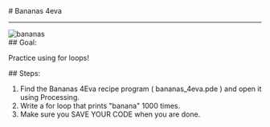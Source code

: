 <body>
<div id="wrap">
<div id="main">
<div id="recipeLeftColumn">
# Bananas 4eva

<hr/>
<img alt="bananas" src="images/bananas.jpg"/>
<div id="recipeGoal">
## Goal:


Practice using for loops!

</div>
</div>
<div id="recipeRightColumn">
<div id="recipeSteps">
## Steps:

<ol id="stepList">
<li>Find the Bananas 4Eva recipe program ( bananas_4eva.pde ) and open it using Processing.
                                </li>
<li>Write a for loop that prints "banana" 1000 times.
                                </li>
<li>Make sure you SAVE YOUR CODE when you are done. 
                                </li>
</ol>
<div id="p3link"></div>
<div style="clear:both;"></div>
</div>
</div>
</div>
</div>
<div id="footer">

</div>
</body>